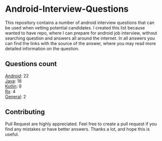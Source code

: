 # Android-Interview-Questions

This repository contains a number of android interview questions that can be used when vetting potential candidates. I created this list because wanted to have repo, where I can prepare for android job interview, without searching question and answers all around the internet. In all answers you can find the links with the source of the answer, where you may read more detailed information on the question.

## Questions count

[Android](https://github.com/Kirchhoff-/Android-Interview-Questions/tree/master/Android): 22  
[Java](https://github.com/Kirchhoff-/Android-Interview-Questions/tree/master/Java): 18  
[Kotlin](https://github.com/Kirchhoff-/Android-Interview-Questions/tree/master/Kotlin): 9  
[Rx](https://github.com/Kirchhoff-/Android-Interview-Questions/tree/master/Rx): 4  
[General](https://github.com/Kirchhoff-/Android-Interview-Questions/tree/master/General): 2


## Contributing
Pull Request are highly appreciated. Feel free to create a pull request if you find any mistakes or have better answers. Thanks a lot, and hope this is useful.
